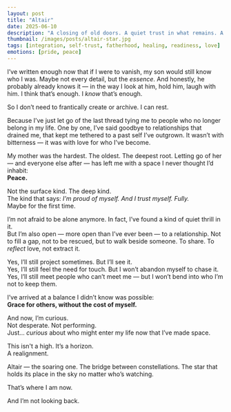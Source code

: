 ```yaml
---
layout: post
title: "Altair"
date: 2025-06-10
description: "A closing of old doors. A quiet trust in what remains. A readiness for love, not as rescue, but as reflection."
thumbnail: /images/posts/altair-star.jpg
tags: [integration, self-trust, fatherhood, healing, readiness, love]
emotions: [pride, peace]
---
```


I’ve written enough now that if I were to vanish, my son would still know who I was. Maybe not every detail, but the *essence*. And honestly, he probably already knows it — in the way I look at him, hold him, laugh with him. I think that’s enough. I *know* that’s enough.

So I don’t need to frantically create or archive. I can rest.

Because I’ve just let go of the last thread tying me to people who no longer belong in my life. One by one, I’ve said goodbye to relationships that drained me, that kept me tethered to a past self I’ve outgrown. It wasn’t with bitterness — it was with love for who I’ve become.

My mother was the hardest. The oldest. The deepest root. Letting go of her — and everyone else after — has left me with a space I never thought I’d inhabit:  
**Peace.**

Not the surface kind. The deep kind.  
The kind that says: *I’m proud of myself. And I trust myself. Fully.*  
Maybe for the first time.

I’m not afraid to be alone anymore. In fact, I’ve found a kind of quiet thrill in it.  
But I’m also open — more open than I’ve ever been — to a relationship. Not to fill a gap, not to be rescued, but to walk beside someone. To share. To *reflect* love, not extract it.

Yes, I’ll still project sometimes. But I’ll see it.  
Yes, I’ll still feel the need for touch. But I won’t abandon myself to chase it.  
Yes, I’ll still meet people who can’t meet me — but I won’t bend into who I’m not to keep them.

I’ve arrived at a balance I didn’t know was possible:  
**Grace for others, without the cost of myself.**

And now, I’m curious.  
Not desperate. Not performing.  
Just… *curious* about who might enter my life now that I’ve made space.

This isn't a high. It’s a horizon.  
A realignment.

Altair — the soaring one. The bridge between constellations. The star that holds its place in the sky no matter who’s watching.

That’s where I am now.

And I’m not looking back.
